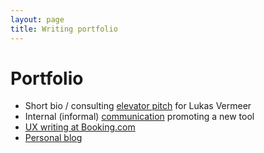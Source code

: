 ```yaml
---
layout: page
title: Writing portfolio
---
```


# Portfolio

- Short bio / consulting [elevator pitch](https://aapopova.com/lukasv.html) for Lukas Vermeer
- Internal (informal) [communication](https://aapopova.com/internal-newsearch.html) promoting a new tool
- [UX writing at Booking.com](https://aapopova.com/uxbooking.html)
- [Personal blog](https://medium.com/@catnipunicorn)
